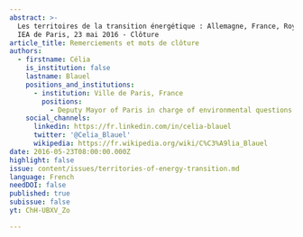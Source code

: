 ```yaml
---
abstract: >-
  Les territoires de la transition énergétique : Allemagne, France, Royaume-Uni.
  IEA de Paris, 23 mai 2016 - Clôture
article_title: Remerciements et mots de clôture
authors:
  - firstname: Célia
    is_institution: false
    lastname: Blauel
    positions_and_institutions:
      - institution: Ville de Paris, France
        positions:
          - Deputy Mayor of Paris in charge of environmental questions
    social_channels:
      linkedin: https://fr.linkedin.com/in/celia-blauel
      twitter: '@Celia_Blauel'
      wikipedia: https://fr.wikipedia.org/wiki/C%C3%A9lia_Blauel
date: 2016-05-23T08:00:00.000Z
highlight: false
issue: content/issues/territories-of-energy-transition.md
language: French
needDOI: false
published: true
subissue: false
yt: ChH-UBXV_Zo

---
```


<Youtube yt="ChH-UBXV_Zo" caption="Conclusion"></Youtube>